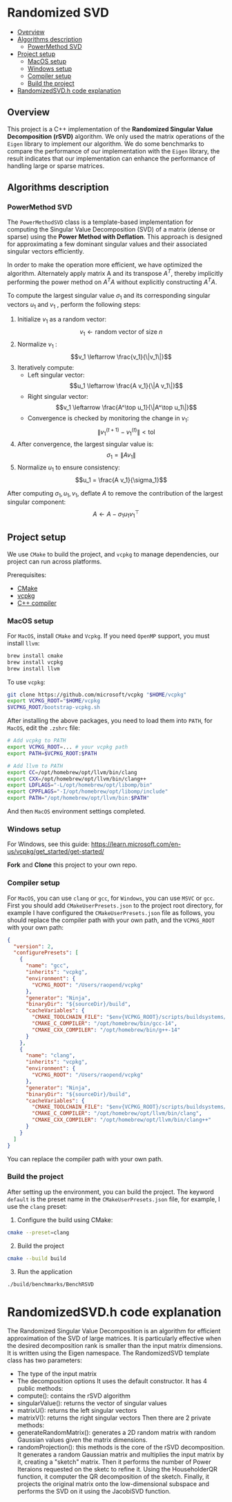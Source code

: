 # Randomized SVD
- [Overview](#overview)
- [Algorithms description](#algorithms-description)
  + [PowerMethod SVD](#powermethod-svd)
- [Project setup](#project-setup)
  + [MacOS setup](#macos-setup)
  + [Windows setup](#windows-setup)
  + [Compiler setup](#compiler-setup)
  + [Build the project](#build-the-project)
- [RandomizedSVD.h code explanation](#randomizedsvdh-code-explanation)

## Overview
This project is a C++ implementation of the **Randomized Singular Value Decomposition (rSVD)** algorithm. We only used the matrix operations of the `Eigen` library to implement our algorithm. We do some benchmarks to compare the performance of our implementation with the `Eigen` library, the result indicates that our implementation can enhance the performance of handling large or sparse matrices.

## Algorithms description

### PowerMethod SVD
The `PowerMethodSVD` class is a template-based implementation for computing the Singular Value Decomposition (SVD) of a matrix (dense or sparse) using the **Power Method with Deflation**. This approach is designed for approximating a few dominant singular values and their associated singular vectors efficiently.

In order to make the operation more efficient, we have optimized the algorithm. Alternately apply matrix A and its transpose $A^T$, thereby implicitly performing the power method on $A^T A$ without explicitly constructing $A^T A$.

To compute the largest singular value  $\sigma_1$  and its corresponding singular vectors  $u_1$  and  $v_1$ , perform the following steps:
1. Initialize $v_1$ as a random vector:
$$v_1 \leftarrow \text{random vector of size } n$$
2. Normalize $v_1$ :
$$v_1 \leftarrow \frac{v_1}{\|v_1\|}$$
3. Iteratively compute:
   - Left singular vector:
     $$u_1 \leftarrow \frac{A v_1}{\|A v_1\|}$$
   - Right singular vector:
     $$v_1 \leftarrow \frac{A^\top u_1}{\|A^\top u_1\|}$$
   - Convergence is checked by monitoring the change in $v_1$:
     $$\|v_1^{(t+1)} - v_1^{(t)}\| < \text{tol}$$
4. After convergence, the largest singular value is:
   $$\sigma_1 = \|A v_1\|$$
5. Normalize $u_1$ to ensure consistency:
   $$u_1 = \frac{A v_1}{\sigma_1}$$

 After computing $\sigma_1, u_1, v_1$, deflate $A$ to remove the contribution of the largest singular component:
 $$A \leftarrow A - \sigma_1 u_1 v_1^\top$$

## Project setup
We use `CMake` to build the project, and `vcpkg` to manage dependencies, our project can run across platforms.

Prerequisites:
- [CMake](https://cmake.org/download/)
- [vcpkg](https://github.com/microsoft/vcpkg)
- [C++ compiler](https://code.visualstudio.com/docs/languages/cpp#_install-a-compiler)

### MacOS setup
For `MacOS`, install `CMake` and `Vcpkg`. If you need `OpenMP` support, you must install `llvm`:
```bash
brew install cmake
brew install vcpkg
brew install llvm
```
To use `vcpkg`:
```bash
git clone https://github.com/microsoft/vcpkg "$HOME/vcpkg"
export VCPKG_ROOT="$HOME/vcpkg
$VCPKG_ROOT/bootstrap-vcpkg.sh
```
After installing the above packages, you need to load them into `PATH`, for `MacOS`, edit the `.zshrc` file:
```bash
# Add vcpkg to PATH
export VCPKG_ROOT=... # your vcpkg path
export PATH=$VCPKG_ROOT:$PATH

# Add llvm to PATH
export CC=/opt/homebrew/opt/llvm/bin/clang
export CXX=/opt/homebrew/opt/llvm/bin/clang++
export LDFLAGS="-L/opt/homebrew/opt/libomp/bin"
export CPPFLAGS="-I/opt/homebrew/opt/libomp/include"
export PATH="/opt/homebrew/opt/llvm/bin:$PATH"

```
And then `MacOS` environment settings completed.

### Windows setup

For Windows, see this guide: https://learn.microsoft.com/en-us/vcpkg/get_started/get-started/

**Fork** and **Clone** this project to your own repo.

### Compiler setup
For `MacOS`, you can use `clang` or `gcc`, for `Windows`, you can use `MSVC` or `gcc`. First you should add `CMakeUserPresets.json` to the project root directory, for example I have configured the `CMakeUserPresets.json` file as follows, you should replace the compiler path with your own path, and the `VCPKG_ROOT` with your own path:
```json
{
  "version": 2,
  "configurePresets": [
    {
      "name": "gcc",
      "inherits": "vcpkg",
      "environment": {
        "VCPKG_ROOT": "/Users/raopend/vcpkg"
      },
      "generator": "Ninja",
      "binaryDir": "${sourceDir}/build",
      "cacheVariables": {
        "CMAKE_TOOLCHAIN_FILE": "$env{VCPKG_ROOT}/scripts/buildsystems/vcpkg.cmake",
        "CMAKE_C_COMPILER": "/opt/homebrew/bin/gcc-14",
        "CMAKE_CXX_COMPILER": "/opt/homebrew/bin/g++-14"
      }
    },
    {
      "name": "clang",
      "inherits": "vcpkg",
      "environment": {
        "VCPKG_ROOT": "/Users/raopend/vcpkg"
      },
      "generator": "Ninja",
      "binaryDir": "${sourceDir}/build",
      "cacheVariables": {
        "CMAKE_TOOLCHAIN_FILE": "$env{VCPKG_ROOT}/scripts/buildsystems/vcpkg.cmake",
        "CMAKE_C_COMPILER": "/opt/homebrew/opt/llvm/bin/clang",
        "CMAKE_CXX_COMPILER": "/opt/homebrew/opt/llvm/bin/clang++"
      }
    }
  ]
}
```
You can replace the compiler path with your own path.

### Build the project
After setting up the environment, you can build the project. The keyword `default` is the preset name in the `CMakeUserPresets.json` file, for example, I use the `clang` preset:
1.  Configure the build using CMake:
```bash 
cmake --preset=clang
```
2. Build the project
```bash
cmake --build build
```
3. Run the application
```bash
./build/benchmarks/BenchRSVD
```

# RandomizedSVD.h code explanation
The Randomized Singular Value Decomposition is an algorithm for efficient approximation of the SVD of large matrices. It is particularly effective when the desired decomposition rank is smaller than the input matrix dimensions. 
It is written using the Eigen namespace. 
The RandomizedSVD template class has two parameters:
  - The type of the input matrix
  - The decomposition options
It uses the default constructor.
It has 4 public methods:
 - compute(): contains the rSVD algorithm
 - singularValue(): returns the vector of singular values
 - matrixU(): returns the left singular vectors
 - matrixV(): returns the right singular vectors
Then there are 2 private methods:
 - generateRandomMatrix(): generates a 2D random matrix with random Gaussian values      given the matrix dimensions.
 - randomProjection(): this methods is the core of the rSVD decomposition. It generates a random Gaussian matrix and multiplies the input matrix by it, creating a "sketch" matrix. Then it performs the number of Power Iteraions requested on the sketc to refine it. Using the HouseholderQR function, it computer the QR decomposition of the sketch. Finally, it projects the original matrix onto the low-dimensional subspace and performs the SVD on it using the JacobiSVD function.